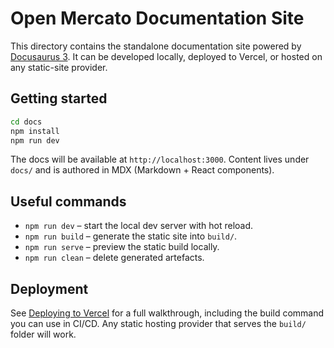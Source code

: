 # Open Mercato Documentation Site

This directory contains the standalone documentation site powered by [Docusaurus 3](https://docusaurus.io/). It can be developed locally, deployed to Vercel, or hosted on any static-site provider.

## Getting started

```bash
cd docs
npm install
npm run dev
```

The docs will be available at `http://localhost:3000`. Content lives under `docs/` and is authored in MDX (Markdown + React components).

## Useful commands

- `npm run dev` – start the local dev server with hot reload.
- `npm run build` – generate the static site into `build/`.
- `npm run serve` – preview the static build locally.
- `npm run clean` – delete generated artefacts.

## Deployment

See [Deploying to Vercel](docs/installation/deploy-vercel.mdx) for a full walkthrough, including the build command you can use in CI/CD. Any static hosting provider that serves the `build/` folder will work.
